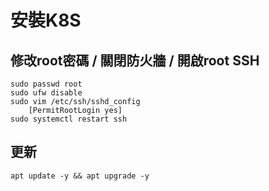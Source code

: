 # 安裝K8S
## 修改root密碼 / 關閉防火牆 / 開啟root SSH
```
sudo passwd root
sudo ufw disable
sudo vim /etc/ssh/sshd_config
    [PermitRootLogin yes]
sudo systemctl restart ssh
```

## 更新
```
apt update -y && apt upgrade -y
```

